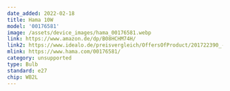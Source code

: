 ```yaml
---
date_added: 2022-02-18
title: Hama 10W 
model: '00176581'
image: /assets/device_images/hama_00176581.webp
link: https://www.amazon.de/dp/B08HCHM74H/
link2: https://www.idealo.de/preisvergleich/OffersOfProduct/201722390_-wlan-lampe-typ-gluehbirne-10w-e27-ohne-hub-gateway-176581-hama.html
mlink: https://www.hama.com/00176581/
category: unsupported
type: Bulb
standard: e27
chip: WB2L
---
```

